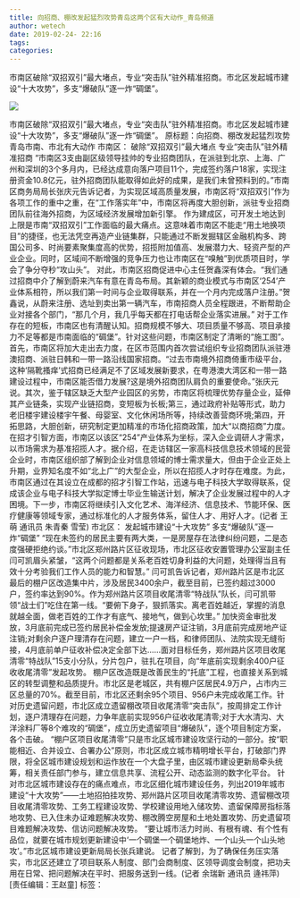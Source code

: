 ```yaml
---
title: 向招商、棚改发起猛烈攻势青岛这两个区有大动作_青岛频道
author: wetech
date: 2019-02-24- 22:16
tags: 
categories: 
---
```

市南区破除“双招双引”最大堵点，专业“突击队”驻外精准招商。市北区发起城市建设“十大攻势”，多支“爆破队”逐一炸“碉堡”。
<!-- more -->
                
<img align="center" border="0" src="http://p2.ifengimg.com/a/2016/0810/204c433878d5cf9size1_w16_h16.png" />
                
                
            
市南区破除“双招双引”最大堵点，专业“突击队”驻外精准招商。市北区发起城市建设“十大攻势”，多支“爆破队”逐一炸“碉堡”。
原标题：向招商、棚改发起猛烈攻势青岛市南、市北有大动作
市南区：
破除“双招双引”最大堵点
专业“突击队”驻外精准招商
“市南区3支由副区级领导挂帅的专业招商团队，在派驻到北京、上海、广州和深圳的3个多月内，已经达成意向落户项目11个，完成签约落户18家，实现注册资金10.8亿元，驻外招商团队能取得如此好的成果，是我们未曾预料到的。”市南区商务局局长张庆元告诉记者，为实现区域高质量发展，市南区将“双招双引”作为各项工作的重中之重，在“工作落实年”中，市南区将再度大胆创新，派驻专业招商团队前往海外招商，为区域经济发展增加新引擎。
作为建成区，可开发土地达到上限是市南“双招双引”工作面临的最大痛点。这意味着市南区不能走“用土地换项目”的捷径，也无法凭空再造产业链集群，只能通过不断发掘辖区金融机构多、跨国公司多、时尚要素聚集度高的优势，招揽附加值高、发展潜力大、轻资产型的产业企业。同时，区域间不断增强的竞争压力也让市南区在“嗅触”到优质项目时，学会了争分夺秒“攻山头”。
对此，市南区招商促进中心主任贺鑫深有体会。“我们通过招商中介了解到蔚来汽车有意在青岛布局。其新颖的商业模式与市南区‘254’产业体系相符，所以我们第一时间与企业取得联系，并在一个月内完成落户注册。”贺鑫说，从蔚来注册、选址到卖出第一辆汽车，市南招商人员全程跟进，不断帮助企业对接各个部门，“那几个月，我几乎每天都在打电话帮企业落实进展。”
对于工作存在的短板，市南区也有清醒认知。招商规模不够大、项目质量不够高、项目承接力不足等都是市南面临的“碉堡”。针对这些问题，市南区制定了清晰的“施工图”。
首先，市南区将加大走出去力度，在区市范围内首次尝试组织专业招商团队派驻港澳招商、派驻日韩和一带一路沿线国家招商。“过去市南境外招商倚重市级平台，这种‘隔靴搔痒’式招商已经满足不了区域发展新要求，在粤港澳大湾区和一带一路建设过程中，市南区能否借力发展?这是境外招商团队肩负的重要使命。”张庆元说。其次，鉴于辖区缺乏大型产业园区的劣势，市南区将梳理优势存量企业，延伸其产业链条，实现产业链招商，变短板为长板;第三，通过政府补贴等形式，助力老旧楼宇建设楼宇午餐、母婴室、文化休闲场所等，持续改善营商环境;第四，开拓思路，大胆创新，研究制定更加精准的市场化招商政策，加大“以商招商”力度。
在招才引智方面，市南区以该区“254”产业体系为坐标，深入企业调研人才需求，以市场需求为基准招揽人才。据介绍，在走访辖区一家高科技信息技术领域的民营企业时，市南区组织部了解到企业对信息领域的博士需求量大，但由于企业正处上升期，业界知名度不如“北上广”的大型企业，所以在招揽人才时存在难度。为此，市南区通过在其设立在成都的招才引智工作站，迅速与电子科技大学取得联系，促成该企业与电子科技大学拟定博士毕业生输送计划，解决了企业发展过程中的人才困境。下一步，市南区将继续引入文化艺术、海洋经济、信息技术、节能环保、医疗健康等领域专家，通过标准化的人才服务体系，留住人才、用好人才。(记者 王萌 通讯员 朱青秦 雪莹)
市北区：
发起城市建设“十大攻势”
多支“爆破队”逐一炸“碉堡”
“现在未签约的居民主要有两大类，一是房屋存在法律纠纷问题，二是态度强硬拒绝约谈。”市北区郑州路片区征收现场，市北区征收安置管理办公室副主任闫可凯眉头紧皱，“这两个问题都是关系老百姓切身利益的大问题，处理得当且有效十分考验我们工作人员的能力和智慧。”
闫可凯告诉记者，郑州路片区是市北区最后的棚户区改造集中片，涉及居民3400余户，截至目前，已签约超过3000户，签约率达到90%。作为郑州路片区项目收尾清零“特战队”队长，闫可凯带领“战士们”吃住在第一线。“要俯下身子，狠抓落实。离老百姓越近，掌握的消息就越全面，做老百姓的工作才有底气、接地气，做到心坎里。”
加快资金审批发放，3月底前完成已签约居民补偿金发放;提速房产证注销，3月底前完成房地产证注销;对剩余户逐户理清存在问题，建立一户一档，和律师团队、法院实现无缝衔接，4月底前单户征收补偿决定全部下达……面对目标任务，郑州路片区项目收尾清零“特战队”15支小分队，分片包户，驻扎在项目，向“年底前实现剩余400户征收收尾清零”发起攻势。
棚户区改造既是改善民生的“托底”工程，也直接关系到城区的转型调整和品质提升。市北区是老城区，共有棚户区居民4.9万户，占市内三区总量的70%。截至目前，市北区还剩余95个项目、956户未完成收尾工作。针对历史遗留问题，市北区成立遗留棚改项目收尾清零“突击队”，按周排定工作计划，逐户清理存在问题，力争年底前实现956户征收收尾清零;对于大水清沟、大洋涂料厂等8个难攻的“碉堡”，成立历史遗留项目“爆破队”，逐个项目制定方案，各个击破。
“棚户区项目收尾清零”只是市北区城市建设攻坚行动的一部分。按“职能相近、合并设立、合署办公”原则，市北区成立城市精明增长平台，打破部门界限，将全区城市建设规划和运作放在一个大盘子里，由区城市建设更新局牵头统筹，相关责任部门参与，建立信息共享、流程公开、动态监测的数字化平台。
针对市北区城市建设存在的痛点难点，市北区细化城市建设任务，列出2019年城市建设“十大攻势”——土地招拍挂攻势、郑州路片区项目收尾清零攻势、遗留棚改项目收尾清零攻势、工务工程建设攻势、学校建设用地入储攻势、遗留保障房指标落地攻势、已入住未办证难题解决攻势、棚改腾空房屋和土地处置攻势、历史遗留项目难题解决攻势、信访问题解决攻势。
“要让城市活力时尚、有根有魂、有个性有品位，就要在城市规划更新建设中‘一个碉堡一个碉堡地炸、一个山头一个山头地攻’。”市北区城市建设更新局局长张兵建说。
记者了解到，为了确保任务压实落实，市北区还建立了项目联系人制度、部门会商制度、区领导调度会制度，把功夫用在日常、把问题解决在平时、把服务送到一线。(记者 余瑞新 通讯员 逄祎萍)
[责任编辑：王赵童]
标签：
 
 
             
